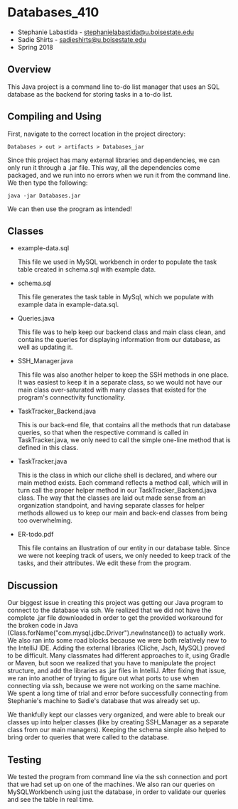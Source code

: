 # Databases_410
* Stephanie Labastida - stephanielabastida@u.boisestate.edu
* Sadie Shirts - sadieshirts@u.boisestate.edu
* Spring 2018

## Overview

This Java project is a  command line to-do list manager that uses an SQL database as the backend for storing tasks in a
to-do list.

## Compiling and Using

First, navigate to the correct location in the project directory:

    Databases > out > artifacts > Databases_jar

Since this project has many external libraries and dependencies, we can only run it through a .jar file. This way, all the
dependencies come packaged, and we run into no errors when we run it from the command line.
We then type the following:

    java -jar Databases.jar

We can then use the program as intended!

## Classes

* example-data.sql

    This file we used in MySQL workbench in order to populate the task table created in schema.sql with example data.

* schema.sql

    This file generates the task table in MySql, which we populate with example data in example-data.sql.

* Queries.java

    This file was to help keep our backend class and main class clean, and contains the queries for displaying information from
    our database, as well as updating it.

* SSH_Manager.java

    This file was also another helper to keep the SSH methods in one place. It was easiest to keep it in a separate class,
    so we would not have our main class over-saturated with many classes that existed for the program's connectivity functionality.

* TaskTracker_Backend.java

    This is our back-end file, that contains all the methods that run database queries, so that when the respective command is
    called in TaskTracker.java, we only need to call the simple one-line method that is defined in this class.

* TaskTracker.java

    This is the class in which our cliche shell is declared, and where our main method exists. Each command reflects a method
    call, which will in turn call the proper helper method in our TaskTracker_Backend.java class. The way that the classes are laid out
    made sense from an organization standpoint, and having separate classes for helper methods allowed us to keep our main and
    back-end classes from being too overwhelming.

* ER-todo.pdf

    This file contains an illustration of our entity in our database table. Since we were not keeping track of users,
    we only needed to keep track of the tasks, and their attributes. We edit these from the program.


## Discussion

Our biggest issue in creating this project was getting our Java program to connect to the database via ssh. We realized that
we did not have the complete .jar file downloaded in order to get the provided workaround for the broken code in Java
(Class.forName("com.mysql.jdbc.Driver").newInstance()) to actually work.
We also ran into some road blocks because we were both relatively new to the IntelliJ IDE. Adding the external libraries
(Cliche, Jsch, MySQL) proved to be difficult. Many classmates had different approaches to it, using Gradle or Maven, but
soon we realized that you have to manipulate the project structure, and add the libraries as .jar files in IntelliJ.
After fixing that issue, we ran into another of trying to figure out what ports to use when connecting via ssh,
because we were not working on the same machine. We spent a long time of trial and error before successfully connecting from
Stephanie's machine to Sadie's database that was already set up.

We thankfully kept our classes very organized, and were able to break our classes up into helper classes (like by creating
SSH_Manager as a separate class from our main managers). Keeping the schema simple also helped to bring order to queries that
were called to the database.

## Testing

We tested the program from command line via the ssh connection and port that we had set up on one of the machines. We also ran
our queries on MySQLWorkbench using just the database, in order to validate our queries and see the table in real time.

